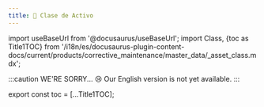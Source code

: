 ```yaml
---
title: 🔵 Clase de Activo
---
```


import useBaseUrl from '@docusaurus/useBaseUrl'; 
import Class, {toc as Title1TOC} from '/i18n/es/docusaurus-plugin-content-docs/current/products/corrective_maintenance/master_data/_asset_class.mdx'; 

:::caution WE'RE SORRY... 😢
Our English version is not yet available.
:::

<Class/>

export const toc = [...Title1TOC];